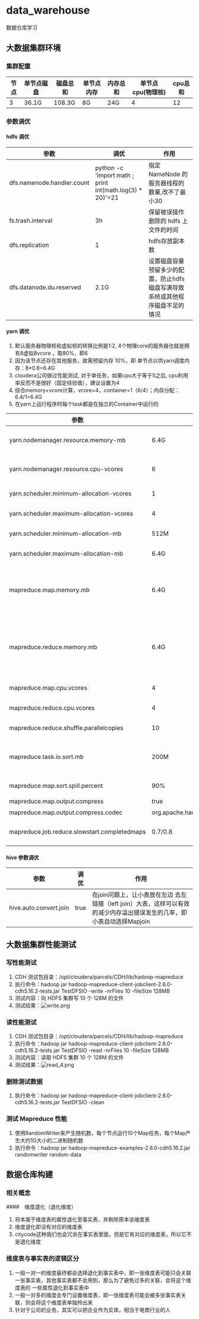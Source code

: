 # data_warehouse

数据仓库学习

## 大数据集群环境

### 集群配置

|节点|单节点磁盘|磁盘总和|单节点内存|内存总和|单节点cpu(物理核)|cpu总和|
|---|---|---|---|---|---|---|
|3|36.1G|108.3G|8G|24G|4|12||

### 参数调优

#### hdfs 调优

|参数| 调优                                                       | 作用                                       |
|---|----------------------------------------------------------|------------------------------------------|
|dfs.namenode.handler.count| python -c 'import math ; print int(math.log(3) * 20)'=21 | 指定NameNode 的服务器线程的数量,改不了最小30             |
| fs.trash.interval | 3h                                                       | 保留被误操作删除的 hdfs 上文件的时间                    |
| dfs.replication | 1                                                        | hdfs存放副本数                                |
| dfs.datanode.du.reserved | 2.1G                                                     | 设置磁盘容量预留多少的配置，防止hdfs磁盘写满导致系统或其他程序磁盘不足的情况 |

#### yarn 调优
1. 默认服务器物理核和虚拟核的转换比例是1:2, 4个物理core的服务器也就是拥有8虚拟8vcore ，取80%，即6
2. 因为该节点还存在其他服务，故需预留内存 10%，即 单节点以供yarn调度内存：8*0.8=6.4G
3. cloudera公司做过性能测试, 对于单任务，如果cpu大于等于5之后, cpu利用率反而不是很好（固定经验值），建议设置为4
4. 综合memory+vcore计算，vcore=4，container=1（6/4）；内存分配：6.4/1=6.4G
5. 在yarn上运行程序时每个task都是在独立的Container中运行的

|参数| 调优                                        | 作用    |
|---|-------------------------------------------|-------|
|yarn.nodemanager.resource.memory-mb| 6.4G                                      |表示yarn在该节点上可使用的物理内存总量，给服务器预留15%-20%|
|yarn.nodemanager.resource.cpu-vcores| 6                                         |服务器最多分配给nodemanager使用的虚拟核数|
|yarn.scheduler.minimum-allocation-vcores| 1                                         |一个container最少占用vcore数|
|yarn.scheduler.maximum-allocation-vcores| 4                                         |一个container最多占用vcore数|
|yarn.scheduler.minimum-allocation-mb| 512M                                      |单个任务可申请的最少物理内存|
|yarn.scheduler.maximum-allocation-mb| 6.4G                                      |单个任务可申请的最多物理内存|
|mapreduce.map.memory.mb| 6.4G                                      |一个MapTask可使用的资源上限，如果MapTask实际使用的资源量超过该值，则会被强制杀死，其值不要超过yarn.scheduler.maximum-allocation-mb|
|mapreduce.reduce.memory.mb| 6.4G                                      |一个 ReduceTask 可使用的资源上限。如果 ReduceTask 实际使用的资源量超过该值，则会被强制杀死，其值不要超过yarn.scheduler.maximum-allocation-mb|
|mapreduce.map.cpu.vcores| 4                                         |每个 MapTask 可使用的最多 cpu core 数目|
|mapreduce.reduce.cpu.vcores| 4                                         |每个 ReduceTask 可使用的最多 cpu core 数目|
|mapreduce.reduce.shuffle.parallelcopies| 10                                         |每个 Reduce 去 Map 中取数据的并行数|
|mapreduce.task.io.sort.mb| 200M                                      |   Shuffle环形缓冲区大小，默认100M;调大会减少环形缓冲区的溢写次数，减少磁盘IO，加快map处理速度 |
| mapreduce.map.sort.spill.percent | 90%                                       |      环形缓冲区溢写的阈值，默认80% |
| mapreduce.map.output.compress | true                                      |       MAP输出压缩 |
| mapreduce.map.output.compress.codec | org.apache.hadoop.io.compress.SnappyCodec |  压缩类型 |
| mapreduce.job.reduce.slowstart.completedmaps | 0.7/0.8                                   |  当MAP完成多少后，申请REDUCE资源开始执行REDUCE  |

#### hive 参数调优
|参数| 调优                                                | 作用    |
|---|---------------------------------------------------|-------|
|hive.auto.convert.join|true|在join问题上，让小表放在左边 去左链接（left join）大表，这样可以有效的减少内存溢出错误发生的几率，即 小表自动选择Mapjoin|

## 大数据集群性能测试
### 写性能测试
1. CDH 测试包目录：/opt/cloudera/parcels/CDH/lib/hadoop-mapreduce
2. 执行命令：hadoop jar hadoop-mapreduce-client-jobclient-2.6.0-cdh5.16.2-tests.jar TestDFSIO -write -nrFiles 10 -fileSize 128MB
3. 测试内容：向 HDFS 集群写 10 个 128M 的文件
4. 测试结果：![write.png](img_2.png)

### 读性能测试
1. CDH 测试包目录：/opt/cloudera/parcels/CDH/lib/hadoop-mapreduce
2. 执行命令：hadoop jar hadoop-mapreduce-client-jobclient-2.6.0-cdh5.16.2-tests.jar TestDFSIO -read -nrFiles 10 -fileSize 128MB
3. 测试内容：读取 HDFS 集群 10 个 128M 的文件
4. 测试结果：![read_4.png](img_4.png)

### 删除测试数据
1. 执行命令：hadoop jar hadoop-mapreduce-client-jobclient-2.6.0-cdh5.16.2-tests.jar TestDFSIO -clean

### 测试 Mapreduce 性能
1. 使用RandomWriter来产生随机数，每个节点运行10个Map任务，每个Map产生大约1G大小的二进制随机数
2. 执行命令：hadoop jar hadoop-mapreduce-examples-2.6.0-cdh5.16.2.jar randomwriter random-data


## 数据仓库构建
### 相关概念
####　维度退化（退化维度）
1. 将本属于维度表的属性退化至事实表，并剔除原本该维度表
2. 维度退化即没有对应的维度表
3. citycode这种我们也会冗余在事实表里面，但是它有对应的维度表，所以它不是退化维度


### 维度表与事实表的逻辑区分
1. 一般一对一的维度最终都会选择退化到事实表中，即一张维度表可能只会关联一张事实表，其他事实表都不会用到，那么为了避免过多的关联，会将这个维度表的
一些属性退化到事实表中
2. 一般一对多的维度会专门设置维度表，即一张维度表可能会被多张事实表关联，则会将这个维度表单独拎出来
3. 针对于公司的业务，其实可以把企业作为实体，相当于电商行业的人
